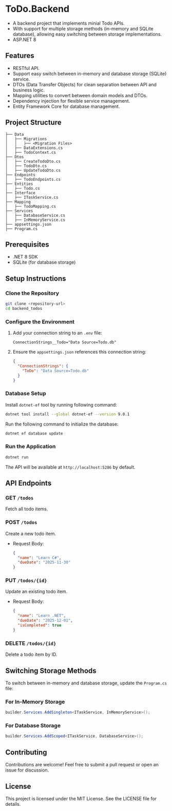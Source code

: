 # ToDo.Backend
- A backend project that implements minial Todo APIs.
- With support for multiple storage methods (in-memory and SQLite database), allowing easy switching between storage implementations.
- ASP.NET 8 

## Features
- RESTful API.
- Support easy switch between in-memory and database storage (SQLite) service.
- DTOs (Data Transfer Objects) for clean separation between API and business logic.
- Mapping utilities to convert between domain models and DTOs.
- Dependency injection for flexible service management.
- Entity Framework Core for database management.

## Project Structure
```plaintext
├── Data
│   ├── Migrations
│   │   ├── <Migration Files>
│   ├── DataExtensions.cs
│   ├── TodoContext.cs
├── Dtos
│   ├── CreateTodoDto.cs
│   ├── TodoDto.cs
│   ├── UpdateTodoDto.cs
├── Endpoints
│   ├── TodoEndpoints.cs
├── Entities
│   ├── Todo.cs
├── Interface
│   ├── ITaskService.cs
├── Mapping
│   ├── TodoMapping.cs
├── Services
│   ├── DatabaseService.cs
│   ├── InMemoryService.cs
├── appsettings.json
├── Program.cs
```

## Prerequisites
- .NET 8 SDK
- SQLite (for database storage)

## Setup Instructions

### Clone the Repository
```bash
git clone <repository-url>
cd backend_todos
```

### Configure the Environment
1. Add your connection string to an `.env` file:
   ```env
   ConnectionStrings__Todo="Data Source=Todo.db"
   ```

2. Ensure the `appsettings.json` references this connection string:
   ```json
   {
     "ConnectionStrings": {
       "ToDo": "Data Source=Todo.db"
     }
   }
   ```

### Database Setup
Install `dotnet-ef` tool by running following command:
```bash
dotnet tool install --global dotnet-ef --version 9.0.1
```
Run the following command to initialize the database:
```bash
dotnet ef database update
```

### Run the Application
```bash
dotnet run
```
The API will be available at `http://localhost:5286` by default.

## API Endpoints

### GET `/todos`
Fetch all todo items.

### POST `/todos`
Create a new todo item.
- Request Body:
  ```json
  {
    "name": "Learn C#",
    "dueDate": "2025-11-30"
  }
  ```

### PUT `/todos/{id}`
Update an existing todo item.
- Request Body:
  ```json
  {
    "name": "Learn .NET",
    "dueDate": "2025-12-01",
    "isCompleted": true
  }
  ```

### DELETE `/todos/{id}`
Delete a todo item by ID.

## Switching Storage Methods
To switch between in-memory and database storage, update the `Program.cs` file:

### For In-Memory Storage
```csharp
builder.Services.AddSingleton<ITaskService, InMemoryService>();
```

### For Database Storage
```csharp
builder.Services.AddScoped<ITaskService, DatabaseService>();
```

## Contributing
Contributions are welcome! Feel free to submit a pull request or open an issue for discussion.

## License
This project is licensed under the MIT License. See the LICENSE file for details.


